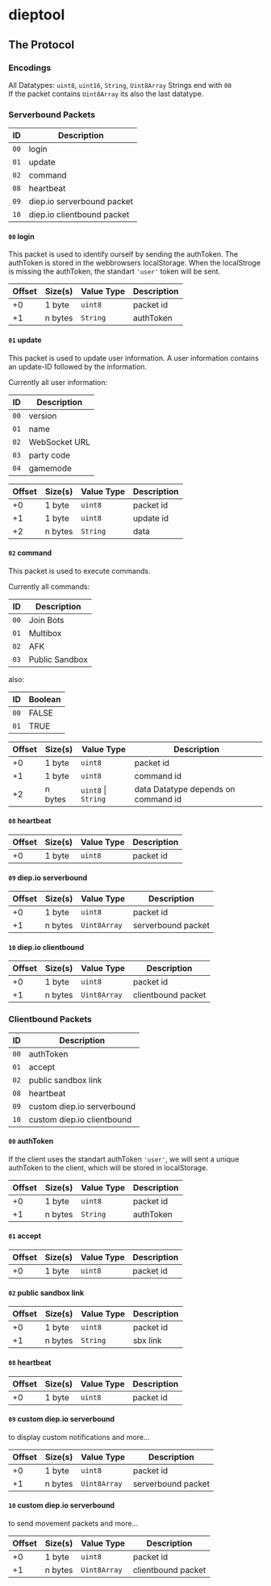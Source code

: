 # dieptool

## The Protocol

### Encodings

All Datatypes: `uint8`, `uint16`, `String`, `Uint8Array`
Strings end with `00`  
If the packet contains `Uint8Array` its also the last datatype.

### Serverbound Packets

| ID   | Description                |
| ---- | -------------------------- |
| `00` | login                      |
| `01` | update                     |
| `02` | command                    |
| `08` | heartbeat                  |
| `09` | diep.io serverbound packet |
| `10` | diep.io clientbound packet |

#### `00` login

This packet is used to identify ourself by sending the authToken. The authToken is stored in the webbrowsers localStorage. When the localStroge is missing the authToken, the standart `'user'` token will be sent.

| Offset | Size(s) | Value Type | Description |
| ------ | ------- | ---------- | ----------- |
| +0     | 1 byte  | `uint8`    | packet id   |
| +1     | n bytes | `String`   | authToken   |

#### `01` update

This packet is used to update user information.
A user information contains an update-ID followed by the information.

Currently all user information:

| ID   | Description   |
| ---- | ------------- |
| `00` | version       |
| `01` | name          |
| `02` | WebSocket URL |
| `03` | party code    |
| `04` | gamemode      |

| Offset | Size(s) | Value Type | Description |
| ------ | ------- | ---------- | ----------- |
| +0     | 1 byte  | `uint8`    | packet id   |
| +1     | 1 byte  | `uint8`    | update id   |
| +2     | n bytes | `String`   | data        |

#### `02` command

This packet is used to execute commands.

Currently all commands:

| ID   | Description    |
| ---- | -------------- |
| `00` | Join Bots      |
| `01` | Multibox       |
| `02` | AFK            |
| `03` | Public Sandbox |

also:

| ID   | Boolean |
| ---- | ------- |
| `00` | FALSE   |
| `01` | TRUE    |

| Offset | Size(s) | Value Type          | Description                         |
| ------ | ------- | ------------------- | ----------------------------------- |
| +0     | 1 byte  | `uint8`             | packet id                           |
| +1     | 1 byte  | `uint8`             | command id                          |
| +2     | n bytes | `uint8` \| `String` | data Datatype depends on command id |

#### `08` heartbeat

| Offset | Size(s) | Value Type | Description |
| ------ | ------- | ---------- | ----------- |
| +0     | 1 byte  | `uint8`    | packet id   |

#### `09` diep.io serverbound

| Offset | Size(s) | Value Type   | Description        |
| ------ | ------- | ------------ | ------------------ |
| +0     | 1 byte  | `uint8`      | packet id          |
| +1     | n bytes | `Uint8Array` | serverbound packet |

#### `10` diep.io clientbound

| Offset | Size(s) | Value Type   | Description        |
| ------ | ------- | ------------ | ------------------ |
| +0     | 1 byte  | `uint8`      | packet id          |
| +1     | n bytes | `Uint8Array` | clientbound packet |

### Clientbound Packets

| ID   | Description                |
| ---- | -------------------------- |
| `00` | authToken                  |
| `01` | accept                     |
| `02` | public sandbox link        |
| `08` | heartbeat                  |
| `09` | custom diep.io serverbound |
| `10` | custom diep.io clientbound |

#### `00` authToken

If the client uses the standart authToken `'user'`, we will sent a unique authToken
to the client, which will be stored in localStorage.

| Offset | Size(s) | Value Type | Description |
| ------ | ------- | ---------- | ----------- |
| +0     | 1 byte  | `uint8`    | packet id   |
| +1     | n bytes | `String`   | authToken   |

#### `01` accept

| Offset | Size(s) | Value Type | Description |
| ------ | ------- | ---------- | ----------- |
| +0     | 1 byte  | `uint8`    | packet id   |

#### `02` public sandbox link

| Offset | Size(s) | Value Type | Description |
| ------ | ------- | ---------- | ----------- |
| +0     | 1 byte  | `uint8`    | packet id   |
| +1     | n bytes | `String`   | sbx link    |

#### `08` heartbeat

| Offset | Size(s) | Value Type | Description |
| ------ | ------- | ---------- | ----------- |
| +0     | 1 byte  | `uint8`    | packet id   |

#### `09` custom diep.io serverbound

to display custom notifications and more...

| Offset | Size(s) | Value Type   | Description        |
| ------ | ------- | ------------ | ------------------ |
| +0     | 1 byte  | `uint8`      | packet id          |
| +1     | n bytes | `Uint8Array` | serverbound packet |

#### `10` custom diep.io serverbound

to send movement packets and more...

| Offset | Size(s) | Value Type   | Description        |
| ------ | ------- | ------------ | ------------------ |
| +0     | 1 byte  | `uint8`      | packet id          |
| +1     | n bytes | `Uint8Array` | clientbound packet |

